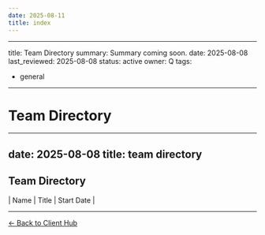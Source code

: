 ```yaml
---
date: 2025-08-11
title: index
---
```

---
title: Team Directory
summary: Summary coming soon.
date: 2025-08-08
last_reviewed: 2025-08-08
status: active
owner: Q
tags:
- general
---
# Team Directory

---
date: 2025-08-08
title: team directory
---
## Team Directory
| Name | Title | Start Date |

---
[← Back to Client Hub](https://www.builtbyrays.com/Client-Vault/portal)
